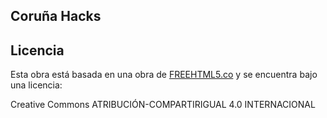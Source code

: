 
## Coruña Hacks

## Licencia
Esta obra está basada en una obra de [FREEHTML5.co](http://freehtml5.co/) y se encuentra bajo una licencia:

Creative Commons ATRIBUCIÓN-COMPARTIRIGUAL 4.0 INTERNACIONAL
